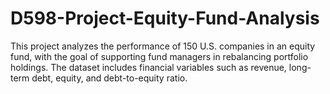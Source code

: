 # D598-Project-Equity-Fund-Analysis
This project analyzes the performance of 150 U.S. companies in an equity fund, with the goal of supporting fund managers in rebalancing portfolio holdings. The dataset includes financial variables such as revenue, long-term debt, equity, and debt-to-equity ratio.
